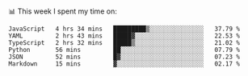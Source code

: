 📊 This week I spent my time on:
<!--START_SECTION:waka-->

```text
JavaScript   4 hrs 34 mins   █████████▒░░░░░░░░░░░░░░░   37.79 %
YAML         2 hrs 43 mins   █████▓░░░░░░░░░░░░░░░░░░░   22.53 %
TypeScript   2 hrs 32 mins   █████▒░░░░░░░░░░░░░░░░░░░   21.02 %
Python       56 mins         ██░░░░░░░░░░░░░░░░░░░░░░░   07.79 %
JSON         52 mins         █▓░░░░░░░░░░░░░░░░░░░░░░░   07.23 %
Markdown     15 mins         ▓░░░░░░░░░░░░░░░░░░░░░░░░   02.17 %
```

<!--END_SECTION:waka-->

